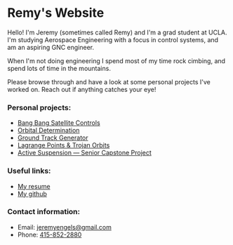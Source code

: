 <script type="text/javascript" async
  src="https://cdnjs.cloudflare.com/ajax/libs/mathjax/2.7.2/MathJax.js?config=TeX-MML-AM_CHTML">
</script>

# Remy's Website

Hello! I'm Jeremy (sometimes called Remy) and I'm a grad student at UCLA. I'm studying Aerospace Engineering with a focus in control systems, and am an aspiring GNC engineer.

When I'm not doing engineering I spend most of my time rock cimbing, and spend lots of time in the mountains.

Please browse through and have a look at some personal projects I've worked on. Reach out if anything catches your eye!

### Personal projects:
* [Bang Bang Satellite Controls](bang-bang.md)
* [Orbital Determination](orbital-determination.md)
* [Ground Track Generator](ground-track.md)
* [Lagrange Points & Trojan Orbits](lagrange-points.md)
* [Active Suspension — Senior Capstone Project](capstone.md)

### Useful links:
* [My resume]()
* [My github](https://github.com/jeremyengels)

### Contact information:
* Email: [jeremyengels@gmail.com](jeremyengels@gmail.com)
* Phone: [415-852-2880](1-415-852-2880)